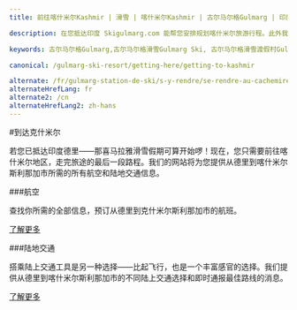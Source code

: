 ```yaml
---
title: 前往喀什米尔Kashmir | 滑雪 | 喀什米尔Kashmir | 古尔马尔格Gulmarg | 印度India | Skigulmarg.com

description: 在您抵达印度 Skigulmarg.com 能帮您安排规划喀什米尔旅游行程。此外我们提供从德里Delhi到斯利那加Srinagar的飞机航班和陆上交通工具相关资讯供您选择

keywords: 古尔马尔格Gulmarg,古尔马尔格滑雪Gulmarg Ski, 古尔马尔格滑雪渡假村Gulmarg Ski Resort, 喀什米尔滑雪Skiing in the Himalayas, 印度滑雪Skiing in India, 喜马拉雅Himalaya, 喀什米尔Kashmir, Skigulmarg.com

canonical: /gulmarg-ski-resort/getting-here/getting-to-kashmir

alternate: /fr/gulmarg-station-de-ski/s-y-rendre/se-rendre-au-cachemire
alternateHrefLang: fr
alternate2: /cn
alternateHrefLang2: zh-hans
---
```


#到达克什米尔

若您已抵达印度德里——那喜马拉雅滑雪假期可算开始啰！现在，您只需要前往喀什米尔地区，走完旅途的最后一段路程。我们的网站将为您提供从德里到喀什米尔斯利那加市所需的所有航空和陆地交通信息。

###航空

查找你所需的全部信息，预订从德里到克什米尔斯利那加市的航班。

[了解更多<i class="fa fa-chevron-right" aria-hidden="true"></i>](by-air?classes=more-info)

###陆地交通

搭乘陆上交通工具是另一种选择——比起飞行，也是一个丰富感官的选择。我们提供从德里到喀什米尔斯利那加市的不同陆上交通选择和即时通报最佳路线的消息。

[了解更多<i class="fa fa-chevron-right" aria-hidden="true"></i>](by-land?classes=more-info)
